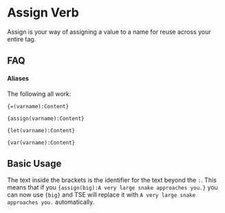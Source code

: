 # Assign Verb

Assign is your way of assigning a value to a name for reuse across your entire
tag.

## FAQ

#### Aliases

The following all work:

`{=(varname):Content}`

`{assign(varname):Content}`

`{let(varname):Content}`

`{var(varname):Content}`

## Basic Usage

The text inside the brackets is the identifier for the text beyond the `:`. This
means that if you `{assign(big):A very large snake approaches you.}` you can now
use `{big}` and TSE will replace it with `A very large snake approaches you.`
automatically.